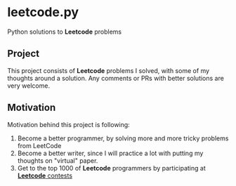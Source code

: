 # leetcode.py
Python solutions to **Leetcode** problems

## Project
This project consists of __Leetcode__ problems I solved, with some of my thoughts around a solution.
Any comments or PRs with better solutions are very welcome.


## Motivation
Motivation behind this project is following:
1. Become a better programmer, by solving more and more tricky problems from LeetCode
2. Become a better writer, since I will practice a lot with putting my thoughts on "virtual" paper.
3. Get to the top 1000 of **Leetcode** programmers by participating at [**Leetcode** contests](https://leetcode.com/contest/)